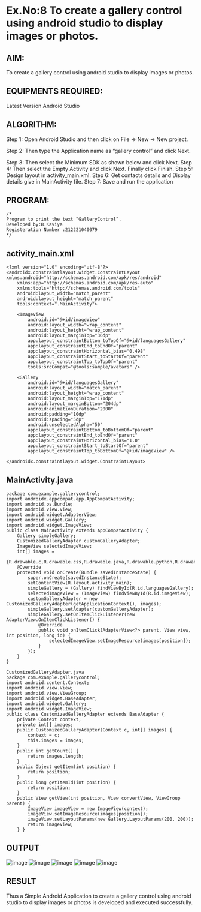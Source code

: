 # Ex.No:8 To create a gallery control using android studio to display images or photos.
##  AIM:
To create a gallery control using android studio to display images or photos.

##  EQUIPMENTS REQUIRED:
Latest Version Android Studio

## ALGORITHM:
Step 1: Open Android Studio and then click on File -> New -> New project. 

Step 2: Then type the Application name as “gallery control” and click Next. 

Step 3: Then select the Minimum SDK as shown below and click Next. Step 4: Then select the Empty Activity and click Next. Finally click Finish. Step 5: Design layout in activity_main.xml. Step 6: Get contacts details and Display details give in MainActivity file. Step 7: Save and run the application

## PROGRAM:
```
/*
Program to print the text “GalleryControl”.
Developed by:B.Kaviya
Registeration Number :212221040079
*/
```
## activity_main.xml
```
<?xml version="1.0" encoding="utf-8"?>
<androidx.constraintlayout.widget.ConstraintLayout xmlns:android="http://schemas.android.com/apk/res/android"
    xmlns:app="http://schemas.android.com/apk/res-auto"
    xmlns:tools="http://schemas.android.com/tools"
    android:layout_width="match_parent"
    android:layout_height="match_parent"
    tools:context=".MainActivity">

    <ImageView
        android:id="@+id/imageView"
        android:layout_width="wrap_content"
        android:layout_height="wrap_content"
        android:layout_marginTop="36dp"
        app:layout_constraintBottom_toTopOf="@+id/languagesGallery"
        app:layout_constraintEnd_toEndOf="parent"
        app:layout_constraintHorizontal_bias="0.498"
        app:layout_constraintStart_toStartOf="parent"
        app:layout_constraintTop_toTopOf="parent"
        tools:srcCompat="@tools:sample/avatars" />

    <Gallery
        android:id="@+id/languagesGallery"
        android:layout_width="match_parent"
        android:layout_height="wrap_content"
        android:layout_marginTop="171dp"
        android:layout_marginBottom="204dp"
        android:animationDuration="2000"
        android:padding="10dp"
        android:spacing="5dp"
        android:unselectedAlpha="50"
        app:layout_constraintBottom_toBottomOf="parent"
        app:layout_constraintEnd_toEndOf="parent"
        app:layout_constraintHorizontal_bias="1.0"
        app:layout_constraintStart_toStartOf="parent"
        app:layout_constraintTop_toBottomOf="@+id/imageView" />

</androidx.constraintlayout.widget.ConstraintLayout>
```
## MainActivity.java
```
package com.example.gallerycontrol;
import androidx.appcompat.app.AppCompatActivity;
import android.os.Bundle;
import android.view.View;
import android.widget.AdapterView;
import android.widget.Gallery;
import android.widget.ImageView;
public class MainActivity extends AppCompatActivity {
    Gallery simpleGallery;
    CustomizedGalleryAdapter customGalleryAdapter;
    ImageView selectedImageView;
    int[] images =
            {R.drawable.c,R.drawable.css,R.drawable.java,R.drawable.python,R.drawable.html,R.drawable.js};
    @Override
    protected void onCreate(Bundle savedInstanceState) {
        super.onCreate(savedInstanceState);
        setContentView(R.layout.activity_main);
        simpleGallery = (Gallery) findViewById(R.id.languagesGallery);
        selectedImageView = (ImageView) findViewById(R.id.imageView);
        customGalleryAdapter = new CustomizedGalleryAdapter(getApplicationContext(), images);
        simpleGallery.setAdapter(customGalleryAdapter);
        simpleGallery.setOnItemClickListener(new AdapterView.OnItemClickListener() {
            @Override
            public void onItemClick(AdapterView<?> parent, View view, int position, long id) {
                selectedImageView.setImageResource(images[position]);
            }
        });
    }
}

CustomizedGalleryAdapter.java
package com.example.gallerycontrol;
import android.content.Context;
import android.view.View;
import android.view.ViewGroup;
import android.widget.BaseAdapter;
import android.widget.Gallery;
import android.widget.ImageView;
public class CustomizedGalleryAdapter extends BaseAdapter {
    private Context context;
    private int[] images;
    public CustomizedGalleryAdapter(Context c, int[] images) {
        context = c;
        this.images = images;
    }
    public int getCount() {
        return images.length;
    }
    public Object getItem(int position) {
        return position;
    }
    public long getItemId(int position) {
        return position;
    }
    public View getView(int position, View convertView, ViewGroup parent) {
        ImageView imageView = new ImageView(context);
        imageView.setImageResource(images[position]);
        imageView.setLayoutParams(new Gallery.LayoutParams(200, 200));
        return imageView;
    } }
```
## OUTPUT
![image](https://github.com/Anuayshh/expt8-MAD/assets/127651217/79d99966-d27f-4df7-a21b-1caa1687fddf)
![image](https://github.com/Anuayshh/expt8-MAD/assets/127651217/add7461d-0b07-4d50-8ebb-c0995e9ca10f)
![image](https://github.com/Anuayshh/expt8-MAD/assets/127651217/d028e70b-a237-4bac-8e7b-960a6d1ff8d4)
![image](https://github.com/Anuayshh/expt8-MAD/assets/127651217/dbba9d85-1261-41a9-b870-6b72378de083)
![image](https://github.com/Anuayshh/expt8-MAD/assets/127651217/5a96bb64-6e23-4e8d-9432-c1703c2d8cc6)


## RESULT
Thus a Simple Android Application to create a gallery control using android studio to display images or photos is developed and executed successfully.

